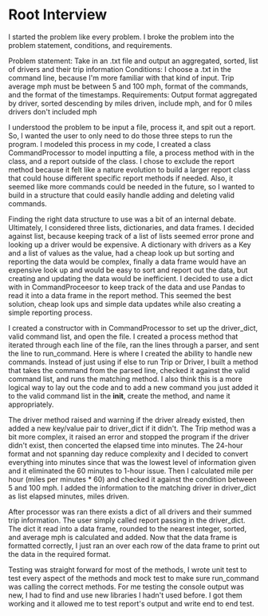 # Root Interview

I started the problem like every problem. I broke the problem into the problem statement, conditions, and requirements. 

Problem statement: Take in an .txt file and output an aggregated, sorted, list of drivers and their trip information
Conditions: I choose a .txt in the command line, because I'm more familiar with that kind of input. Trip average mph must be between 5 and 100 mph, format of the commands, and the format of the timestamps.
Requirements: Output format aggregated by driver, sorted descending by miles driven, include mph, and for 0 miles drivers don't included mph

I understood the problem to be input a file, process it, and spit out a report. So, I wanted the user to only need to do those three steps to run the program. I modeled this process in my code, I created a class CommandProcessor to model inputting a file, a process method with in the class, and a report outside of the class. I chose to exclude the report method because it felt like a nature evolution to build a larger report class that could house different specific report methods if needed. Also, it seemed like more commands could be needed in the future, so I wanted to build in a structure that could easily handle adding and deleting valid commands.

Finding the right data structure to use was a bit of an internal debate. Ultimately, I considered three lists, dictionaries, and data frames. 
I decided against list, because keeping track of a list of lists seemed error prone and looking up a driver would be expensive. A dictionary with drivers as a Key and a list of values as the value, had a cheap look up but sorting and reporting the data would be complex, finally a data frame would have an expensive look up and would be easy to sort and report out the data, but creating and updating the data would be inefficient. I decided to use a dict with in CommandProceesor to keep track of the data and use Pandas to read it into a data frame in the report method. This seemed the best solution, cheap look ups and simple data updates while also creating a simple reporting process.

I created a constructor with in CommandProcessor to set up the driver_dict, valid command list, and open the file. I created a process method that iterated through each line of the file, ran the lines through a parser, and sent the line to run_command. Here is where I created the ability to handle new commands. Instead of just using if else to run Trip or Driver, I built a method that takes the command from the parsed line, checked it against the valid command list, and runs the matching method. I also think this is a more logical way to lay out the code and to add a new command you just added it to the valid command list in the __init__, create the method, and name it appropriately.

The driver method raised and warning if the driver already existed, then added a new key/value pair to driver_dict if it didn't. The Trip method was a bit more complex, it raised an error and stopped the program if the driver didn't exist, then concerted the elapsed time into minutes. The 24-hour format and not spanning day reduce complexity and I decided to convert everything into minutes since that was the lowest level of information given and it eliminated the 60 minutes to 1-hour issue. Then I calculated mile per hour (miles per minutes * 60) and checked it against the condition between 5 and 100 mph. I added the information to the matching driver in driver_dict as list elapsed minutes, miles driven. 

After processor was ran there exists a dict of all drivers and their summed trip information. The user simply called report passing in the driver_dict. The dict it read into a data frame, rounded to the nearest integer, sorted, and average mph is calculated and added. Now that the data frame is formatted correctly, I just ran an over each row of the data frame to print out the data in the required format. 

Testing was straight forward for most of the methods, I wrote unit test to test every aspect of the methods and mock test to make sure run_command was calling the correct methods. For me testing the console output was new, I had to find and use new libraries I hadn't used before. I got them working and it allowed me to test report's output and write end to end test.
